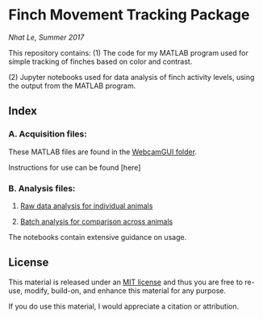 # Finch Movement Tracking Package
*Nhat Le, Summer 2017*

This repository contains:
(1) The code for my MATLAB program used for simple tracking of finches based on color and contrast.

(2) Jupyter notebooks used for data analysis of finch activity levels, using the output from the MATLAB program.
 
## Index

### A. Acquisition files:

These MATLAB files are found in the [WebcamGUI folder](https://github.com/lmn93beo/Finch_Movement/tree/master/WebcamGUI).

Instructions for use can be found [here]

### B. Analysis files:
1. [Raw data analysis for individual animals](http://nbviewer.jupyter.org/github/lmn93beo/Finch_Movement/blob/master/Finch_Movement.ipynb)

2. [Batch analysis for comparison across animals](http://nbviewer.jupyter.org/github/lmn93beo/Finch_Movement/blob/master/Finch_Movement_Batch_Analysis.ipynb)

The notebooks contain extensive guidance on usage.

## License

This material is released under an [MIT license](LICENSE) and thus you are free to re-use, modify, build-on, and enhance this material for any purpose.

If you do use this material, I would appreciate a citation or attribution.
